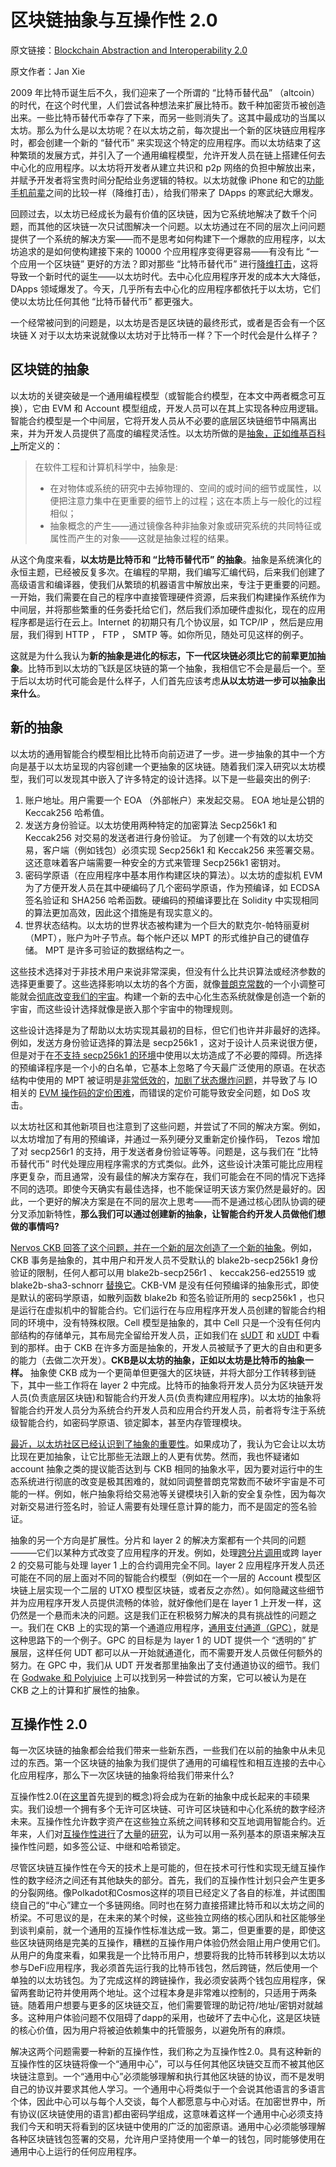 # 区块链抽象与互操作性 2.0

原文链接：[Blockchain Abstraction and Interoperability 2.0](https://talk.nervos.org/t/blockchain-abstraction-and-interoperability-2-0/5440)

原文作者：Jan Xie

2009 年比特币诞生后不久，我们迎来了一个所谓的 “比特币替代品” （altcoin）的时代，在这个时代里，人们尝试各种想法来扩展比特币。数千种加密货币被创造出来。一些比特币替代币幸存了下来，而另一些则消失了。这其中最成功的当属以太坊。那么为什么是以太坊呢？在以太坊之前，每次提出一个新的区块链应用程序时，都会创建一个新的 “替代币” 来实现这个特定的应用程序。而以太坊结束了这种繁琐的发展方式，并引入了一个通用编程模型，允许开发人员在链上搭建任何去中心化的应用程序。以太坊将开发者从建立共识和 p2p 网络的负担中解放出来，并赋予开发者将宝贵时间分配给业务逻辑的特权。以太坊就像 iPhone 和它的[功能手机前辈](https://en.wikipedia.org/wiki/Feature_phone)之间的比较一样（降维打击），给我们带来了 DApps 的寒武纪大爆发。

回顾过去，以太坊已经成长为最有价值的区块链，因为它系统地解决了数千个问题，而其他的区块链一次只试图解决一个问题。以太坊通过在不同的层次上问问题提供了一个系统的解决方案——而不是思考如何构建下一个爆款的应用程序，以太坊追求的是如何使构建接下来的 10000 个应用程序变得更容易——有没有比 “一个应用一个区块链” 更好的方法？即对那些 “比特币替代币” 进行[降维打击](https://en.wikipedia.org/wiki/Death%27s_End)，这将导致一个新时代的诞生——以太坊时代。去中心化应用程序开发的成本大大降低，DApps 领域爆发了。今天，几乎所有去中心化的应用程序都依托于以太坊，它们使以太坊比任何其他 “比特币替代币” 都更强大。

一个经常被问到的问题是，以太坊是否是区块链的最终形式，或者是否会有一个区块链 X 对于以太坊来说就像以太坊对于比特币一样？下一个时代会是什么样子？

## 区块链的抽象

以太坊的关键突破是一个通用编程模型（或智能合约模型，在本文中两者概念可互换），它由 EVM 和 Account 模型组成，开发人员可以在其上实现各种应用逻辑。智能合约模型是一个中间层，它将开发人员从不必要的底层区块链细节中隔离出来，并为开发人员提供了高度的编程灵活性。以太坊所做的是[抽象，正如维基百科上](https://en.wikipedia.org/wiki/Abstraction_(computer_science))所定义的：

> 在软件工程和计算机科学中，抽象是:
>
> - 在对物体或系统的研究中去掉物理的、空间的或时间的细节或属性，以便把注意力集中在更重要的细节上的过程；这在本质上与一般化的过程相似；
> - 抽象概念的产生——通过镜像各种非抽象对象或研究系统的共同特征或属性而产生的对象——这就是抽象过程的结果。

从这个角度来看，**以太坊是比特币和 “比特币替代币” 的抽象**。抽象是系统演化的永恒主题，已经被反复多次。在编程的早期，我们编写汇编代码，后来我们创建了高级语言和编译器，使我们从繁琐的机器语言中解放出来，专注于更重要的问题。一开始，我们需要在自己的程序中直接管理硬件资源，后来我们构建操作系统作为中间层，并将那些繁重的任务委托给它们，然后我们添加硬件虚拟化，现在的应用程序都是运行在云上。Internet 的初期只有几个协议层，如 TCP/IP ，然后是应用层，我们得到 HTTP ， FTP ， SMTP 等。如你所见，随处可见这样的例子。

这就是为什么我认为**新的抽象是进化的标志，下一代区块链必须比它的前辈更加抽象**。比特币到以太坊的飞跃是区块链的第一个抽象，我相信它不会是最后一个。至于后以太坊时代可能会是什么样子，人们首先应该考虑**从以太坊进一步可以抽象出来什么**。

## 新的抽象

以太坊的通用智能合约模型相比比特币向前迈进了一步。进一步抽象的其中一个方向是基于以太坊呈现的内容创建一个更抽象的区块链。随着我们深入研究以太坊模型，我们可以发现其中嵌入了许多特定的设计选择。以下是一些最突出的例子:

1. 账户地址。用户需要一个 EOA （外部帐户）来发起交易。 EOA 地址是公钥的 Keccak256 哈希值。
2. 发送方身份验证。以太坊使用两种特定的加密算法 Secp256k1 和 Keccak256 对交易的发送者进行身份验证。
   为了创建一个有效的以太坊交易，客户端（例如钱包）必须实现 Secp256k1 和 Keccak256 来签署交易。这还意味着客户端需要一种安全的方式来管理 Secp256k1 密钥对。
3. 密码学原语（在应用程序中基本用作构建区块的算法）。以太坊的虚拟机 EVM 为了方便开发人员在其中硬编码了几个密码学原语，作为预编译，如 ECDSA 签名验证和 SHA256 哈希函数。硬编码的预编译要比在 Solidity 中实现相同的算法更加高效，因此这个措施是有现实意义的。
4. 世界状态结构。以太坊的世界状态被构建为一个巨大的默克尔-帕特丽夏树（MPT），账户为叶子节点。每个帐户还以 MPT 的形式维护自己的键值存储。 MPT 是许多可验证的数据结构之一。

这些技术选择对于非技术用户来说非常深奥，但没有什么比共识算法或经济参数的选择更重要了。这些选择影响以太坊的各个方面，就像[普朗克常数](https://en.wikipedia.org/wiki/Planck_constant)的一个小调整可能就会[彻底改变我们的宇宙](https://iopscience.iop.org/article/10.1088/0143-0807/37/5/055406/meta)。构建一个新的去中心化生态系统就像是创造一个新的宇宙，而这些设计选择就像是嵌入那个宇宙中的物理规则。

这些设计选择是为了帮助以太坊实现其最初的目标，但它们也许并非最好的选择。例如，发送方身份验证选择的算法是 secp256k1 ，这对于设计人员来说很方便，但是对于在[不支持 secp256k1 的环境](https://crypto.stackexchange.com/questions/85831/what-ec-curve-is-used-by-apple-ios-platform)中使用以太坊造成了不必要的障碍。所选择的预编译程序是一个小的白名单，它基本上忽略了今天最广泛使用的原语。在状态结构中使用的 MPT 被证明是[非常低效的](https://hackernoon.com/getting-deep-into-geth-why-syncing-ethereum-node-is-slow-1edb04f9dc5)，[加剧了状态爆炸问题](https://blog.ethereum.org/2021/03/03/geth-v1-10-0/)，并导致了与 IO 相关的 [EVM 操作码的定价困难](https://eips.ethereum.org/EIPS/eip-1884)，而错误的定价可能导致安全问题，如 DoS 攻击。

以太坊社区和其他新项目也注意到了这些问题，并尝试了不同的解决方案。例如，以太坊增加了有用的预编译，并通过一系列硬分叉重新定价操作码， Tezos 增加了对 secp256r1 的支持，用于发送者身份验证等等。问题是，这与我们在 “比特币替代币” 时代处理应用程序需求的方式类似。此外，这些设计决策可能比应用程序更复杂，而且通常，没有最佳的解决方案存在，我们可能会在不同的情况下选择不同的选项。即使今天确实有最佳选择，也不能保证明天该方案仍然是最好的。因此，一个更好的解决方案是在不同的层次上思考——而不是通过核心团队协调的硬分叉添加新特性，**那么我们可以通过创建新的抽象，让智能合约开发人员做他们想做的事情吗?**

[Nervos CKB 回答了这个问题，并在一个新的层次创造了一个新的抽象](https://medium.com/nervosnetwork/a-tale-of-abstractions-the-quest-for-better-ckb-developer-tools-550aed756a91)。例如， CKB 事务是抽象的，其中用户和开发人员不受默认的 blake2b-secp256k1 身份验证的限制，任何人都可以用 blake2b-secp256r1 、 keccak256-ed25519 或 blake2b-sha3-schnorr [替换它](https://talk.nervos.org/t/lay2-pw-sdk-build-dapps-on-ckb-and-run-them-everywhere/4289)。CKB-VM 是没有任何预编译的抽象形式，即使是默认的密码学原语，如散列函数 blake2b 和签名验证所用的 secp256k1 ，也只是运行在虚拟机中的智能合约。它们运行在与应用程序开发人员创建的智能合约相同的环境中，没有特殊权限。Cell 模型是抽象的，其中 Cell 只是一个没有任何内部结构的存储单元，其布局完全留给开发人员，正如我们在 [sUDT](https://talk.nervos.org/t/rfc-simple-udt-draft-spec/4333) 和 [xUDT](https://talk.nervos.org/t/rfc-extensible-udt/5337) 中看到的那样。由于 CKB 在许多方面是抽象的，开发人员被赋予了更大的自由和更多的能力（去做二次开发）。**CKB是以太坊的抽象，正如以太坊是比特币的抽象一样。** 抽象使 CKB 成为一个更简单但更强大的区块链，并将大部分工作转移到链下，其中一些工作将在 layer 2 中完成。比特币的抽象将开发人员分为区块链开发人员(负责底层区块链)和智能合约开发人员(负责构建应用程序)。以太坊的抽象将智能合约开发人员分为系统合约开发人员和应用合约开发人员，前者将专注于系统级智能合约，如密码学原语、锁定脚本，甚至内存管理模块。

[最近，以太坊社区已经认识到了抽象的重要性](https://hackmd.io/@SamWilsn/ryhxoGp4D)。如果成功了，我认为它会让以太坊比现在更加抽象，让它比那些无法跟上的人更有优势。然而，我也怀疑诸如 account 抽象之类的提议能否达到与 CKB 相同的抽象水平，因为要对运行中的生态系统进行彻底的改变是极其困难的，就如同调整普朗克常数而不破坏宇宙是不可能的一样。例如，帐户抽象将给交易池等关键模块引入新的安全复杂性，因为每次对新交易进行签名时，验证人需要有处理任意计算的能力，而不是固定的签名验证。

抽象的另一个方向是扩展性。分片和 layer 2 的解决方案都有一个共同的问题———它们以某种方式改变了应用程序的开发。例如，处理[跨分片调用](https://ethresear.ch/t/cross-shard-defi-composability/6268)或跨 layer 2 的交易可能与处理 layer 1 上的合约调用完全不同。layer 2 应用程序开发人员还可能在不同的层上面对不同的智能合约模型（例如在一个一层的 Account 模型区块链上层实现一个二层的 UTXO 模型区块链，或者反之亦然）。如何隐藏这些细节并为应用程序开发人员提供流畅的体验，就好像他们是在 layer 1 上开发一样，这仍然是一个悬而未决的问题。这是我们正在积极努力解决的具有挑战性的问题之一。我们在 CKB 上的实现的第一个通道应用程序，[通用支付通道（GPC）](https://talk.nervos.org/t/a-generic-payment-channel-construction-and-its-composability/4697)，就是这种思路下的一个例子。GPC 的目标是为 layer 1 的 UDT 提供一个 “透明的” 扩展层，这样任何 UDT 都可以从一开始就通道化，而不需要开发人员做任何额外的努力。在 GPC 中，我们从 UDT 开发者那里抽象出了支付通道协议的细节。我们在 [Godwake 和 Polyjuice](https://medium.com/nervosnetwork/towards-ckb-style-lego-pieces-polyjuice-on-godwoken-cbc935d77abf) 上可以找到另一种尝试的方案，它可以被认为是在 CKB 之上的计算和扩展性的抽象。

## 互操作性 2.0

每一次区块链的抽象都会给我们带来一些新东西，一些我们在以前的抽象中从未见过的东西。第一个区块链的抽象为我们提供了通用的可编程性和相互连接的去中心化应用程序，那么下一次区块链的抽象将给我们带来什么?

互操作性2.0(在[这里](https://blockcast.cc/news/nervos-xie-hanjian-interoperability-2-0-allows-users-to-enter-the-blockchain-from-any-entry/)首先提到的概念)将会成为在新的抽象中成长起来的丰硕果实。我们设想一个拥有多个无许可区块链、可许可区块链和中心化系统的数字经济未来。互操作性允许数字资产在这些独立系统之间转移和交互地调用智能合约。近年来，人们对[互操作性](https://docs.keep.network/tbtc/index.pdf)[进行](https://docs.zkproof.org/pages/standards/accepted-workshop3/proposal-plumo_celolightclient.pdf)了[大量](https://www.r3.com/wp-content/uploads/2017/06/chain_interoperability_r3.pdf)的[研究](https://spiral.imperial.ac.uk/bitstream/10044/1/75810/6/2019-1128.pdf)，认为可以用一系列基本的原语来解决互操作性问题，如多签公证、中继和哈希锁定。

尽管区块链互操作性在今天的技术上是可能的，但在技术可行性和实现无缝互操作性的数字经济之间还有其他缺失的部分。首先，我们的互操作性计划只会产生更多的分裂网络。像Polkadot和Cosmos这样的项目已经定义了各自的标准，并试图围绕自己的“中心”建立一个多链网络。同时也在努力直接搭建比特币和以太坊之间的桥梁。不可思议的是，在未来的某个时候，这些独立网络的核心团队和社区能够坐到谈判桌前，就一个通用的互操作性标准达成一致。第二，但更重要的是，即使这些区块链网络是完美的互操作，糟糕的互操作用户体验仍然会阻止用户使用它们。从用户的角度来看，如果我是一个比特币用户，想要将我的比特币转移到以太坊以参与DeFi应用程序，我必须首先运行我的比特币钱包，然后跨链，然后使用一个单独的以太坊钱包。为了完成这样的跨链操作，我必须安装两个钱包应用程序，保留两套助记符并使用两个地址。这个过程本身是非常难以控制的，只适用于两条链。随着用户想要与更多的区块链交互，他们需要管理的助记符/地址/密钥对就越多。这种用户体验问题不仅阻碍了dapp的采用，也破坏了去中心化，这是区块链的核心价值，因为用户将被迫依赖集中的托管服务，以避免所有的麻烦。

解决这两个问题需要一种新的互操作性，我们称之为互操作性2.0。具有这种新的互操作性的区块链将像一个“通用中心”，可以与任何其他区块链交互而不被其他区块链注意到。一个“通用中心”必须能够理解和执行其他区块链的协议，而不是发明自己的协议并要求其他人学习。一个通用中心将类似于一个会说其他语言的多语言个体，因此中心可以与每个人交谈，每个人都愿意与中心对话。在加密世界中，所有协议(区块链使用的语言)都由密码学组成，这意味着这样一个通用中心必须支持我们今天和明天将看到的区块链中使用的广泛的加密原语。通用中心必须能够理解各种区块链钱包签署的交易，允许用户坚持使用一个单一的钱包，同时能够使用在通用中心上运行的任何应用程序。
